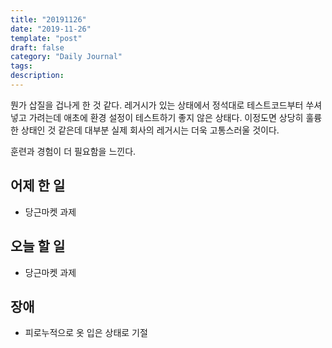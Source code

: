 ```yaml
---
title: "20191126"
date: "2019-11-26"
template: "post"
draft: false
category: "Daily Journal"
tags:
description:
---
```


뭔가 삽질을 겁나게 한 것 같다.
레거시가 있는 상태에서 정석대로 테스트코드부터 쑤셔넣고
가려는데 애초에 환경 설정이 테스트하기 좋지 않은 상태다.
이정도면 상당히 훌륭한 상태인 것 같은데 대부분 실제 회사의 레거시는
더욱 고통스러울 것이다.

훈련과 경험이 더 필요함을 느낀다.

## 어제 한 일

* 당근마켓 과제

## 오늘 할 일

* 당근마켓 과제

## 장애

* 피로누적으로 옷 입은 상태로 기절
